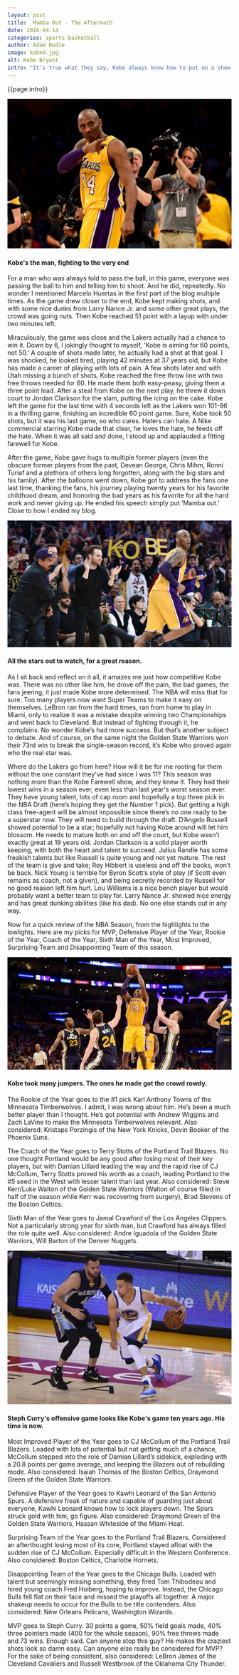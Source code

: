 ```yaml
---
layout: post
title:  Mamba Out - The Aftermath
date: 2016-04-14
categories: sports basketball
author: Adam Bodie
image: kobe9.jpg
alt: Kobe Bryant
intro: "It’s true what they say, Kobe always know how to put on a show. The second half of his final game was no exception. As I watched Kobe take shot after shot after shot, I wondered if he was really trying to reach 50 points. The announcers mentioned that could be the case in the first quarter. I would have been happy with 40 points. The plan was to sit Kobe the first half of the fourth quarter. That didn’t happen. Suddenly, the race to 50 was on."
---
```


<div class="article">
<p>{{page.intro}}</p>

<div class="blog-pic">
		<img src="/img/kobe9.jpg" data-toggle="tooltip" title="Kobe's the man, fighting to the very end." class="image block img-responsive">
	<h4>Kobe's the man, fighting to the very end</h4>
</div>

<p>For a man who was always told to pass the ball, in this game, everyone was passing the ball to him and telling him to shoot.  And he did, repeatedly.  No wonder I mentioned Marcelo Huertas in the first part of the blog multiple times.  As the game drew closer to the end, Kobe kept making shots, and with some nice dunks from Larry Nance Jr. and some other great plays, the crowd was going nuts.  Then Kobe reached 51 point with a layup with under two minutes left.</p>

<p>Miraculously, the game was close and the Lakers actually had a chance to win it.  Down by 6, I jokingly thought to myself, ‘Kobe is aiming for 60 points, not 50.’  A couple of shots made later, he actually had a shot at that goal.  I was shocked, he looked tired, playing 42 minutes at 37 years old, but Kobe has made a career of playing with lots of pain.  A few shots later and with Utah missing a bunch of shots, Kobe reached the free throw line with two free throws needed for 60.  He made them both easy-peasy, giving them a three point lead.  After a steal from Kobe on the next play, he threw it down court to Jordan Clarkson for the slam, putting the icing on the cake.  Kobe left the game for the last time with 4 seconds left as the Lakers won 101-96 in a thrilling game, finishing an incredible 60 point game.  Sure, Kobe took 50 shots, but it was his last game, so who cares.  Haters can hate.  A Nike commercial starring Kobe made that clear, he loves the hate, he feeds off the hate.  When it was all said and done, I stood up and applauded a fitting farewell for Kobe.</p>

<p>After the game, Kobe gave hugs to multiple former players (even the obscure former players from the past, Devean George, Chris Mihm, Ronni Turiaf and a plethora of others long forgotten, along with the big stars and his family).  After the balloons went down, Kobe got to address the fans one last time, thanking the fans, his journey playing twenty years for his favorite childhood dream, and honoring the bad years as his favorite for all the hard work and never giving up.  He ended his speech simply put ‘Mamba out.’  Close to how I ended my blog.</p>

<div class="blog-pic">
		<img src="/img/kobe10.jpg" data-toggle="tooltip" title="All the stars out to watch, for a great reason." class="image block img-responsive">
	<h4>All the stars out to watch, for a great reason.</h4>
</div>



<p>As I sit back and reflect on it all, it amazes me just how competitive Kobe was.  There was no other like him, he drove off the pain, the bad games, the fans jeering, it just made Kobe more determined.  The NBA will miss that for sure.  Too many players now want Super Teams to make it easy on themselves.  LeBron ran from the hard times, ran from home to play in Miami, only to realize it was a mistake despite winning two Championships and went back to Cleveland.  But instead of fighting through it, he complains.  No wonder Kobe’s had more success.  But that’s another subject to debate.  And of course, on the same night the Golden State Warriors won their 73rd win to break the single-season record, it’s Kobe who proved again who the real star was.</p>

<p>Where do the Lakers go from here?  How will it be for me rooting for them without the one constant they’ve had since I was 11?  This season was nothing more than the Kobe Farewell show, and they knew it.  They had their lowest wins in a season ever, even less than last year's worst season ever.  They have young talent, lots of cap room and hopefully a top three pick in the NBA Draft (here’s hoping they get the Number 1 pick).  But getting a high class free-agent will be almost impossible since there’s no one ready to be a superstar now.  They will need to build through the draft.  D’Angelo Russell showed potential to be a star; hopefully not having Kobe around will let him blossom.  He needs to mature both on and off the court, but Kobe wasn’t exactly great at 19 years old.  Jordan Clarkson is a solid player worth keeping, with both the heart and talent to succeed.  Julius Randle has some freakish talents but like Russell is quite young and not yet mature.  The rest of the team is give and take; Roy Hibbert is useless and off the books, won’t be back.  Nick Young is terrible for Byron Scott’s style of play (if Scott even remains as coach, not a given), and being secretly recorded by Russell for no good reason left him hurt.  Lou Williams is a nice bench player but would probably want a better team to play for.  Larry Nance Jr. showed nice energy and has great dunking abilities (like his dad).  No one else stands out in any way.</p>

<p>Now for a quick review of the NBA Season, from the highlights to the lowlights.  Here are my picks for MVP, Defensive Player of the Year, Rookie of the Year, Coach of the Year, Sixth Man of the Year, Most Improved, Surprising Team and Disappointing Team of this season.</p>

<div class="blog-pic">
		<img src="/img/kobe11.jpg" data-toggle="tooltip" title="Kobe took many jumpers.  The ones he made got the crowd rowdy." class="image block img-responsive">
	<h4>Kobe took many jumpers.  The ones he made got the crowd rowdy.</h4>
</div>


<p>The Rookie of the Year goes to the #1 pick Karl Anthony Towns of the Minnesota Timberwolves.  I admit, I was wrong about him.  He’s been a much better player than I thought.  He’s got potential with Andrew Wiggins and Zach LaVine to make the Minnesota Timberwolves relevant.  Also considered: Kristaps Porzingis of the New York Knicks, Devin Booker of the Phoenix Suns.</p>

<p>The Coach of the Year goes to Terry Stotts of the Portland Trail Blazers.  No one thought Portland would be any good after losing most of their key players, but with Damian Lillard leading the way and the rapid rise of CJ McCollum, Terry Stotts proved his worth as a coach, leading Portland to the #5 seed in the West with lesser talent than last year.  Also considered: Steve Kerr/Luke Walton of the Golden State Warriors (Walton of course filled in half of the season while Kerr was recovering from surgery), Brad Stevens of the Boston Celtics.</p>

<p>Sixth Man of the Year goes to Jamal Crawford of the Los Angeles Clippers.  Not a particularly strong year for sixth man, but Crawford has always filled the role quite well.  Also considered: Andre Iguadola of the Golden State Warriors, Will Barton of the Denver Nuggets.</p>

<div class="blog-pic">
		<img src="/img/curry.jpg" data-toggle="tooltip" title="Steph Curry's offensive game looks like Kobe's game ten years ago.  His time is now." class="image block img-responsive pull-right">
	<h4>Steph Curry's offensive game looks like Kobe's game ten years ago.  His time is now.</h4>
</div>


<p>Most Improved Player of the Year goes to CJ McCollum of the Portland Trail Blazers.  Loaded with lots of potential but not getting much of a chance, McCollum stepped into the role of Damian Lillard’s sidekick, exploding with a 20.8 points per game average, and keeping the Blazers out of rebuilding mode.  Also considered: Isaiah Thomas of the Boston Celtics, Draymond Green of the Golden State Warriors.</p>

<p>Defensive Player of the Year goes to Kawhi Leonard of the San Antonio Spurs.  A defensive freak of nature and capable of guarding just about everyone, Kawhi Leonard knows how to lock players down.  The Spurs struck gold with him, go figure.  Also considered: Draymond Green of the Golden State Warriors, Hassan Whiteside of the Miami Heat.</p>

<p>Surprising Team of the Year goes to the Portland Trail Blazers.  Considered an afterthought losing most of its core, Portland stayed afloat with the sudden rise of CJ McCollum.  Especially difficult in the Western Conference.  Also considered: Boston Celtics, Charlotte Hornets.</p>

<p>Disappointing Team of the Year goes to the Chicago Bulls.  Loaded with talent but seemingly missing something, they fired Tom Thibodeau and hired young coach Fred Hoiberg, hoping to improve.  Instead, the Chicago Bulls fell flat on their face and missed the playoffs all together.  A major shakeup needs to occur for the Bulls to be title contenders.  Also considered: New Orleans Pelicans, Washington Wizards.</p>

<p>MVP goes to Steph Curry. 30 points a game, 50% field goals made, 40% three pointers made (400 for the whole season), 90% free throws made and 73 wins.  Enough said.  Can anyone stop this guy?  He makes the craziest shots look so damn easy.  Can anyone else really be considered for MVP?  For the sake of being consistent, also considered: LeBron James of the Cleveland Cavaliers and Russell Westbrook of the Oklahoma City Thunder.</p>

</div>